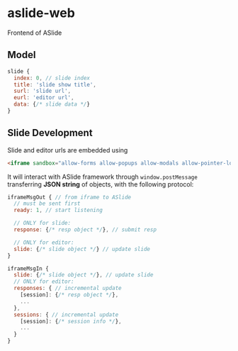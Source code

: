 # aslide-web

Frontend of ASlide

## Model

```js
slide {
  index: 0, // slide index
  title: 'slide show title',
  surl: 'slide url',
  eurl: 'editor url',
  data: {/* slide data */}
}
```

## Slide Development

Slide and editor urls are embedded using 

```html
<iframe sandbox="allow-forms allow-popups allow-modals allow-pointer-lock allow-orientation-lock allow-scripts allow-same-origin"></iframe>
```

It will interact with ASlide framework through `window.postMessage` transferring **JSON string** of objects, with the following protocol:

```js
iframeMsgOut { // from iframe to ASlide
  // must be sent first
  ready: 1, // start listening

  // ONLY for slide:
  response: {/* resp object */}, // submit resp

  // ONLY for editor:
  slide: {/* slide object */} // update slide
}

iframeMsgIn {
  slide: {/* slide object */}, // update slide
  // ONLY for editor:
  responses: { // incremental update
    [session]: {/* resp object */},
    ...
  },
  sessions: { // incremental update
    [session]: {/* session info */},
    ...
  }
}
```
